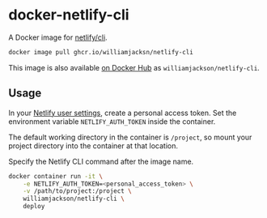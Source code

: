 # docker-netlify-cli

A Docker image for [netlify/cli][a].

[a]: https://github.com/netlify/cli

```sh
docker image pull ghcr.io/williamjacksn/netlify-cli
```

This image is also available [on Docker Hub][b] as `williamjackson/netlify-cli`.

[b]: https://hub.docker.com/r/williamjackson/netlify-cli

## Usage

In your [Netlify user settings][c], create a personal access token. Set the environment variable `NETLIFY_AUTH_TOKEN`
inside the container.

[c]: https://app.netlify.com/user/applications

The default working directory in the container is `/project`, so mount your project directory into the container at that
location.

Specify the Netlify CLI command after the image name.

```sh
docker container run -it \
    -e NETLIFY_AUTH_TOKEN=<personal_access_token> \
    -v /path/to/project:/project \
    williamjackson/netlify-cli \
    deploy
```

